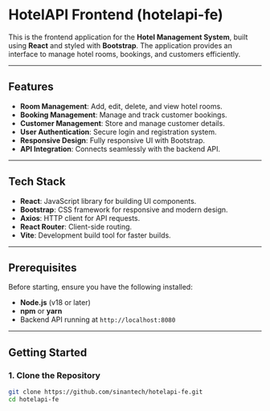 # HotelAPI Frontend (hotelapi-fe)

This is the frontend application for the **Hotel Management System**, built using **React** and styled with **Bootstrap**. The application provides an interface to manage hotel rooms, bookings, and customers efficiently.

---

## Features

- **Room Management**: Add, edit, delete, and view hotel rooms.
- **Booking Management**: Manage and track customer bookings.
- **Customer Management**: Store and manage customer details.
- **User Authentication**: Secure login and registration system.
- **Responsive Design**: Fully responsive UI with Bootstrap.
- **API Integration**: Connects seamlessly with the backend API.

---

## Tech Stack

- **React**: JavaScript library for building UI components.
- **Bootstrap**: CSS framework for responsive and modern design.
- **Axios**: HTTP client for API requests.
- **React Router**: Client-side routing.
- **Vite**: Development build tool for faster builds.

---

## Prerequisites

Before starting, ensure you have the following installed:

- **Node.js** (v18 or later)
- **npm** or **yarn**
- Backend API running at `http://localhost:8080`

---

## Getting Started

### 1. Clone the Repository

```bash
git clone https://github.com/sinantech/hotelapi-fe.git
cd hotelapi-fe
```
